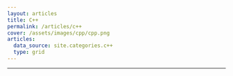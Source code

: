 ```yaml
---
layout: articles
title: C++
permalink: /articles/c++
cover: /assets/images/cpp/cpp.png
articles:
  data_source: site.categories.c++
  type: grid
---
```


<div class="article__content" markdown="1">

---
